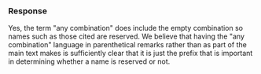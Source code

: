 ### Response

Yes, the term "any combination" does include the empty combination so names such
as those cited are reserved. We believe that having the "any combination"
language in parenthetical remarks rather than as part of the main text makes is
sufficiently clear that it is just the prefix that is important in determining
whether a name is reserved or not.
